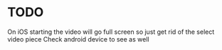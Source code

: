 # TODO

On iOS starting the video will go full screen so just get rid of the select video piece
Check android device to see as well
